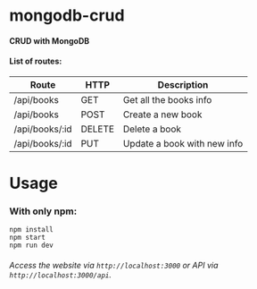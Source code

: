 # mongodb-crud
#### CRUD with MongoDB

#### List of routes:
| Route              | HTTP          | Description                    |
| ------------------ |---------------| ------------------------------ |
| /api/books         | GET           | Get all the books info         |
| /api/books         | POST          | Create a new book              |
| /api/books/:id     | DELETE        | Delete a book                  |
| /api/books/:id     | PUT           | Update a book with new info    |

# Usage
### With only npm:
```
npm install
npm start
npm run dev
```

###### Access the website via `http://localhost:3000` or API via `http://localhost:3000/api`.